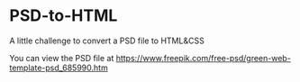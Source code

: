 # PSD-to-HTML

A little challenge to convert a PSD file to HTML&CSS

You can view the PSD file at https://www.freepik.com/free-psd/green-web-template-psd_685990.htm
